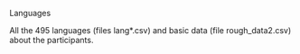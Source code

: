 Languages

All the 495 languages (files lang*.csv) and basic data (file rough_data2.csv) about the participants.
